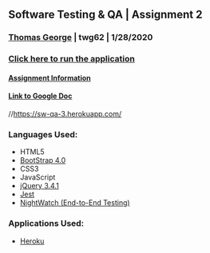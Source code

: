 ## Software Testing & QA | Assignment 2 ##
### [Thomas George](http://www.thethomasgeorge.com) | twg62 | 1/28/2020 ###
### [Click here to run the application](https://sw-qa-3.herokuapp.com/)
#### [Assignment Information](http://www.thethomasgeorge.com/Assignment2/assignment.pdf) ####
#### [Link to Google Doc](https://docs.google.com/document/d/1_WR8G_GCOuhsf3pUlffVqTOIFq8Ge15RlfbEMk7adOc/edit?usp=sharing) ####

//https://sw-qa-3.herokuapp.com/
### Languages Used: ###
- HTML5
- [BootStrap 4.0](https://getbootstrap.com/docs/4.0/getting-started/introduction/)
- CSS3
- JavaScript
- [jQuery 3.4.1](https://www.nuget.org/packages/jQuery)
- [Jest](https://jestjs.io/)
- [NightWatch (End-to-End Testing)](https://nightwatchjs.org/)


### Applications Used: ###
- [Heroku](https://www.heroku.com/)